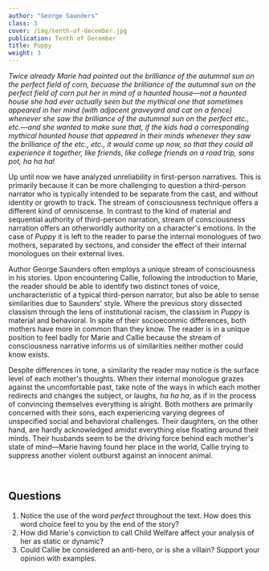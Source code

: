 ```yaml
---
author: "George Saunders"
class: 3
cover: /img/tenth-of-december.jpg
publication: Tenth of December
title: Puppy
weight: 3
---
```

*Twice already Marie had pointed out the brilliance of the autumnal sun on the perfect field of corn, becuase the brilliance of the autumnal sun on the perfect field of corn put her in mind of a haunted house—not a haunted house she had ever actually seen but the mythical one that sometimes appeared in her mind (with adjacent graveyard and cat on a fence) whenever she saw the brilliance of the autumnal sun on the perfect etc., etc.—and she wanted to make sure that, if the kids had a corresponding mythical haunted house that appeared in their minds whenever they saw the brilliance of the etc., etc., it would come up now, so that they could all experience it together, like friends, like college friends on a road trip, sans pot, ha ha ha!*

Up until now we have analyzed unreliability in first-person narratives. This is primarily because it can be more challenging to question a third-person narrator who is typically intended to be separate from the cast, and without identity or growth to track. The stream of consciousness technique offers a different kind of omniscense. In contrast to the kind of material and sequential authority of third-person narration, stream of consciousness narration offers an otherworldly authority on a character's emotions. In the case of *Puppy* it is left to the reader to parse the internal monologues of two mothers, separated by sections, and consider the effect of their internal monologues on their external lives.

Author George Saunders often employs a unique stream of consciousness in his stories. Upon encountering Callie, following the introduction to Marie, the reader should be able to identify two distinct tones of voice, uncharacteristic of a typical third-person narrator, but also be able to sense similarities due to Saunders' style. Where the previous story dissected classism through the lens of institutional racism, the classism in *Puppy* is material and behavioral. In spite of their socioeconmic differences, both mothers have more in common than they know. The reader is in a unique position to feel badly for Marie and Callie because the stream of consciousness narrative informs us of similarities neither mother could know exists. 

Despite differences in tone, a similarity the reader may notice is the surface level of each mother's thoughts. When their internal monologue grazes against the uncomfortable past, take note of the ways in which each mother redirects and changes the subject, or laughs, *ha ha ha*, as if in the process of convincing themselves everything is alright. Both mothers are primarily concerned with their sons, each experiencing varying degrees of unspecified social and behavioral challenges. Their daughters, on the other hand, are hardly acknowledged amidst everything else floating around their minds. Their husbands seem to be the driving force behind each mother's state of mind—Marie having found her place in the world, Callie trying to suppress another violent outburst against an innocent animal. 

<br>

## Questions

1. Notice the use of the word *perfect* throughout the text. How does this word choice feel to you by the end of the story?
2. How did Marie's conviction to call Child Welfare affect your analysis of her as static or dynamic?
3. Could Callie be considered an anti-hero, or is she a villain? Support your opinion with examples. 